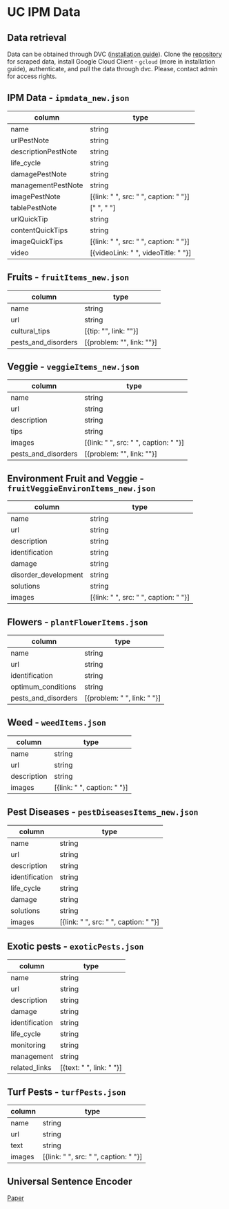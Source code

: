 # UC IPM Data

## Data retrieval

Data can be obtained through DVC ([installation guide](https://wiki.eduworks.com/Information_Technology/MLOps/DATA-Installing-DVC)). Clone the [repository](https://git.eduworks.us/data/ask-extension/uc-ipm-web-scrape) for scraped data, install Google Cloud Client - `gcloud` (more in installation guide), authenticate, and pull the data through dvc. Please, contact admin for access rights.

## IPM Data - `ipmdata_new.json`

| column              | type                                  |
|---------------------|---------------------------------------|
| name                | string                                |
| urlPestNote         | string                                |
| descriptionPestNote | string                                |
| life_cycle          | string                                |
| damagePestNote      | string                                |
| managementPestNote  | string                                |
| imagePestNote       | [{link: " ", src: " ", caption: " "}] |
| tablePestNote       | [" ", " "]                            |
| urlQuickTip         | string                                |
| contentQuickTips    | string                                |
| imageQuickTips      | [{link: " ", src: " ", caption: " "}] |
| video               | [{videoLink: " ", videoTitle: " "}]   |

## Fruits - `fruitItems_new.json`

| column              | type                      |
|---------------------|---------------------------|
| name                | string                    |
| url                 | string                    |
| cultural_tips       | [{tip: "", link: ""}]     |
| pests_and_disorders | [{problem: "", link: ""}] |

## Veggie - `veggieItems_new.json`

| column              | type                                  |
|---------------------|---------------------------------------|
| name                | string                                |
| url                 | string                                |
| description         | string                                |
| tips                | string                                |
| images              | [{link: " ", src: " ", caption: " "}] |
| pests_and_disorders | [{problem: "", link: ""}]             |

## Environment Fruit and Veggie - `fruitVeggieEnvironItems_new.json`

| column               | type                                  |
|----------------------|---------------------------------------|
| name                 | string                                |
| url                  | string                                |
| description          | string                                |
| identification       | string                                |
| damage               | string                                |
| disorder_development | string                                |
| solutions            | string                                |
| images               | [{link: " ", src: " ", caption: " "}] |

## Flowers - `plantFlowerItems.json`

| column              | type                        |
|---------------------|-----------------------------|
| name                | string                      |
| url                 | string                      |
| identification      | string                      |
| optimum_conditions  | string                      |
| pests_and_disorders | [{problem: " ", link: " "}] |

## Weed - `weedItems.json`

| column      | type                        |
|-------------|-----------------------------|
| name        | string                      |
| url         | string                      |
| description | string                      |
| images      | [{link: " ", caption: " "}] |

## Pest Diseases - `pestDiseasesItems_new.json`

| column         | type                                  |
|----------------|---------------------------------------|
| name           | string                                |
| url            | string                                |
| description    | string                                |
| identification | string                                |
| life_cycle     | string                                |
| damage         | string                                |
| solutions      | string                                |
| images         | [{link: " ", src: " ", caption: " "}] |

## Exotic pests - `exoticPests.json`

| column         | type                     |
|----------------|--------------------------|
| name           | string                   |
| url            | string                   |
| description    | string                   |
| damage         | string                   |
| identification | string                   |
| life_cycle     | string                   |
| monitoring     | string                   |
| management     | string                   |
| related_links  | [{text: " ", link: " "}] |

## Turf Pests - `turfPests.json`

| column | type                                  |
|--------|---------------------------------------|
| name   | string                                |
| url    | string                                |
| text   | string                                |
| images | [{link: " ", src: " ", caption: " "}] |

## Universal Sentence Encoder

[Paper](https://static.googleusercontent.com/media/research.google.com/en//pubs/archive/46808.pdf)
